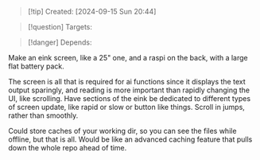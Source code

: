 
>[!tip] Created: [2024-09-15 Sun 20:44]

>[!question] Targets: 

>[!danger] Depends: 

Make an eink screen, like a 25" one, and a raspi on the back, with a large flat battery pack.

The screen is all that is required for ai functions since it displays the text output sparingly, and reading is more important than rapidly changing the UI, like scrolling.
Have sections of the eink be dedicated to different types of screen update, like rapid or slow or button like things. 
Scroll in jumps, rather than smoothly.

Could store caches of your working dir, so you can see the files while offline, but that is all.
Would be like an advanced caching feature that pulls down the whole repo ahead of time.